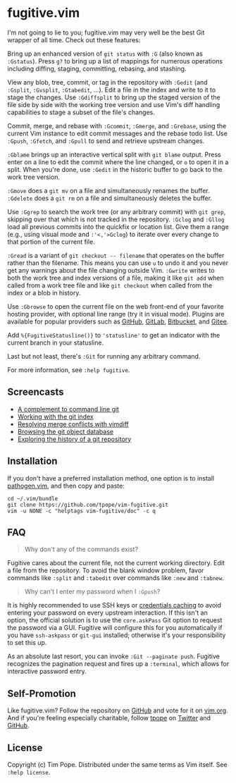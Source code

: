 # fugitive.vim

I'm not going to lie to you; fugitive.vim may very well be the best
Git wrapper of all time.  Check out these features:

Bring up an enhanced version of `git status` with `:G` (also known as
`:Gstatus`).  Press `g?` to bring up a list of mappings for numerous
operations including diffing, staging, committing, rebasing, and stashing.

View any blob, tree, commit, or tag in the repository with `:Gedit` (and
`:Gsplit`, `:Gvsplit`, `:Gtabedit`, ...).  Edit a file in the index and
write to it to stage the changes.  Use `:Gdiffsplit` to bring up the staged
version of the file side by side with the working tree version and use
Vim's diff handling capabilities to stage a subset of the file's
changes.

Commit, merge, and rebase with `:Gcommit`, `:Gmerge`, and `:Grebase`, using
the current Vim instance to edit commit messages and the rebase todo list.
Use `:Gpush`, `:Gfetch`, and `:Gpull` to send and retrieve upstream changes.

`:Gblame` brings up an interactive vertical split with `git blame`
output.  Press enter on a line to edit the commit where the line
changed, or `o` to open it in a split.  When you're done, use `:Gedit`
in the historic buffer to go back to the work tree version.

`:Gmove` does a `git mv` on a file and simultaneously renames the
buffer.  `:Gdelete` does a `git rm` on a file and simultaneously deletes
the buffer.

Use `:Ggrep` to search the work tree (or any arbitrary commit) with
`git grep`, skipping over that which is not tracked in the repository.
`:Gclog` and `:Gllog` load all previous commits into the quickfix or location
list.  Give them a range (e.g., using visual mode and `:'<,'>Gclog`) to
iterate over every change to that portion of the current file.

`:Gread` is a variant of `git checkout -- filename` that operates on the
buffer rather than the filename.  This means you can use `u` to undo it
and you never get any warnings about the file changing outside Vim.
`:Gwrite` writes to both the work tree and index versions of a file,
making it like `git add` when called from a work tree file and like
`git checkout` when called from the index or a blob in history.

Use `:Gbrowse` to open the current file on the web front-end of your favorite
hosting provider, with optional line range (try it in visual mode).  Plugins
are available for popular providers such as [GitHub][rhubarb.vim],
[GitLab][fugitive-gitlab.vim], [Bitbucket][fubitive.vim], and
[Gitee][fugitive-gitee.vim].

[rhubarb.vim]: https://github.com/tpope/vim-rhubarb
[fugitive-gitlab.vim]: https://github.com/shumphrey/fugitive-gitlab.vim
[fubitive.vim]: https://github.com/tommcdo/vim-fubitive
[fugitive-gitee.vim]: https://github.com/linuxsuren/fugitive-gitee.vim

Add `%{FugitiveStatusline()}` to `'statusline'` to get an indicator
with the current branch in your statusline.

Last but not least, there's `:Git` for running any arbitrary command.

For more information, see `:help fugitive`.

## Screencasts

* [A complement to command line git](http://vimcasts.org/e/31)
* [Working with the git index](http://vimcasts.org/e/32)
* [Resolving merge conflicts with vimdiff](http://vimcasts.org/e/33)
* [Browsing the git object database](http://vimcasts.org/e/34)
* [Exploring the history of a git repository](http://vimcasts.org/e/35)

## Installation

If you don't have a preferred installation method, one option is to install
[pathogen.vim](https://github.com/tpope/vim-pathogen), and then copy
and paste:

    cd ~/.vim/bundle
    git clone https://github.com/tpope/vim-fugitive.git
    vim -u NONE -c "helptags vim-fugitive/doc" -c q

## FAQ

> Why don't any of the commands exist?

Fugitive cares about the current file, not the current working directory.
Edit a file from the repository.  To avoid the blank window problem, favor
commands like `:split` and `:tabedit` over commands like `:new` and `:tabnew`.

> Why can't I enter my password when I `:Gpush`?

It is highly recommended to use SSH keys or [credentials caching][] to avoid
entering your password on every upstream interaction.  If this isn't an
option, the official solution is to use the `core.askPass` Git option to
request the password via a GUI.  Fugitive will configure this for you
automatically if you have `ssh-askpass` or `git-gui` installed; otherwise it's
your responsibility to set this up.

As an absolute last resort, you can invoke `:Git --paginate push`.  Fugitive
recognizes the pagination request and fires up a `:terminal`, which allows for
interactive password entry.

[credentials caching]: https://help.github.com/en/articles/caching-your-github-password-in-git

## Self-Promotion

Like fugitive.vim? Follow the repository on
[GitHub](https://github.com/tpope/vim-fugitive) and vote for it on
[vim.org](http://www.vim.org/scripts/script.php?script_id=2975).  And if
you're feeling especially charitable, follow [tpope](http://tpo.pe/) on
[Twitter](http://twitter.com/tpope) and
[GitHub](https://github.com/tpope).

## License

Copyright (c) Tim Pope.  Distributed under the same terms as Vim itself.
See `:help license`.
